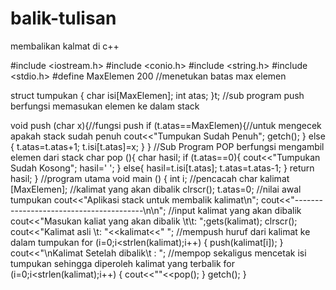# balik-tulisan
membalikan kalmat di c++


#include <iostream.h>
#include <conio.h>
#include <string.h>
#include <stdio.h>
#define MaxElemen 200 //menetukan batas max elemen


struct tumpukan
{
char isi[MaxElemen];
	int atas;
}t;
//sub program push berfungsi memasukan elemen ke dalam stack

void push (char x){//fungsi push
if (t.atas==MaxElemen){//untuk mengecek apakah stack sudah penuh
	cout<<"Tumpukan Sudah Penuh";
   getch();
}
else {
t.atas=t.atas+1;
t.isi[t.atas]=x;
}
}
//Sub Program POP berfungsi mengambil elemen dari stack
char pop (){
	char hasil;
   if (t.atas==0){
   	cout<<"Tumpukan Sudah Kosong";
      	hasil=' ';
   }
   else{
   	hasil=t.isi[t.atas];
      	t.atas=t.atas-1;
   }
   return hasil;
}
//program utama
void main ()
{
			int i; //pencacah
         char kalimat [MaxElemen]; //kalimat yang akan dibalik
         clrscr();
         t.atas=0; //nilai awal tumpukan
         cout<<"Aplikasi stack untuk membalik kalimat\n";
         cout<<"----------------------------------------\n\n";
         //input kalimat yang akan dibalik
         cout<<"Masukan kaliat yang akan dibalik \t\t: ";gets(kalimat);
         clrscr();
         cout<<"Kalimat asli \t: "<<kalimat<<" ";
         //mempush huruf dari kalimat ke dalam tumpukan
         for (i=0;i<strlen(kalimat);i++)
         {
         push(kalimat[i]);
         }
         cout<<"\nKalimat Setelah dibalik\t : ";
         //mempop sekaligus mencetak isi tumpukan sehingga diperoleh kalimat yang terbalik
         for (i=0;i<strlen(kalimat);i++)
         {
         cout<<""<<pop();
         }
         getch();
}
